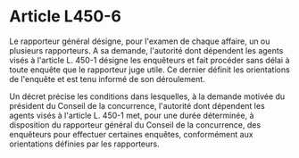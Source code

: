 # Article L450-6

Le rapporteur général désigne, pour l'examen de chaque affaire, un ou plusieurs rapporteurs. A sa demande, l'autorité dont dépendent les agents visés à l'article L. 450-1 désigne les enquêteurs et fait procéder sans délai à toute enquête que le rapporteur juge utile. Ce dernier définit les orientations de l'enquête et est tenu informé de son déroulement.

Un décret précise les conditions dans lesquelles, à la demande motivée du président du Conseil de la concurrence, l'autorité dont dépendent les agents visés à l'article L. 450-1 met, pour une durée déterminée, à disposition du rapporteur général du Conseil de la concurrence, des enquêteurs pour effectuer certaines enquêtes, conformément aux orientations définies par les rapporteurs.
